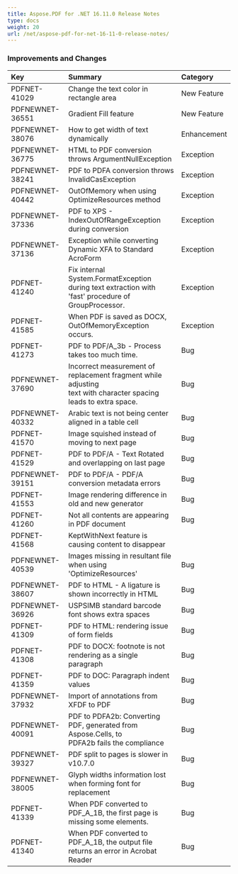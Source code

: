 ```yaml
---
title: Aspose.PDF for .NET 16.11.0 Release Notes
type: docs
weight: 20
url: /net/aspose-pdf-for-net-16-11-0-release-notes/
---
```


### **Improvements and Changes**

|**Key**|**Summary**|**Category**|
| :- | :- | :- |
|PDFNET-41029|Change the text color in rectangle area|New Feature|
|PDFNEWNET-36551|Gradient Fill feature|New Feature|
|PDFNEWNET-38076|How to get width of text dynamically|Enhancement|
|PDFNEWNET-36775|HTML to PDF conversion throws ArgumentNullException|Exception|
|PDFNEWNET-38241|PDF to PDFA conversion throws InvalidCasException|Exception|
|PDFNEWNET-40442|OutOfMemory when using OptimizeResources method|Exception|
|PDFNEWNET-37336|PDF to XPS - IndexOutOfRangeException during conversion|Exception|
|PDFNEWNET-37136|Exception while converting Dynamic XFA to Standard AcroForm|Exception|
|PDFNET-41240|Fix internal System.FormatException during text extraction with <br>'fast' procedure of GroupProcessor.|Exception|
|PDFNET-41585|When PDF is saved as DOCX, OutOfMemoryException occurs.|Exception|
|PDFNET-41273|PDF to PDF/A_3b - Process takes too much time.|Bug|
|PDFNEWNET-37690|Incorrect measurement of replacement fragment while adjusting <br>text with character spacing leads to extra space.|Bug|
|PDFNEWNET-40332|Arabic text is not being center aligned in a table cell|Bug|
|PDFNET-41570|Image squished instead of moving to next page|Bug|
|PDFNET-41529|PDF to PDF/A - Text Rotated and overlapping on last page|Bug|
|PDFNEWNET-39151|PDF to PDF/A - PDF/A conversion metadata errors|Bug|
|PDFNET-41553|Image rendering difference in old and new generator|Bug|
|PDFNET-41260|Not all contents are appearing in PDF document|Bug|
|PDFNET-41568|KeptWithNext feature is causing content to disappear||
|PDFNEWNET-40539|Images missing in resultant file when using 'OptimizeResources'|Bug|
|PDFNEWNET-38607|PDF to HTML - A ligature is shown incorrectly in HTML|Bug|
|PDFNEWNET-36926|USPSIMB standard barcode font shows extra spaces|Bug|
|PDFNET-41309|PDF to HTML: rendering issue of form fields|Bug|
|PDFNET-41308|PDF to DOCX: footnote is not rendering as a single paragraph|Bug|
|PDFNET-41359|PDF to DOC: Paragraph indent values|Bug|
|PDFNEWNET-37932|Import of annotations from XFDF to PDF|Bug|
|PDFNEWNET-40091|PDF to PDFA2b: Converting PDF, generated from Aspose.Cells, to <br>PDFA2b fails the compliance|Bug|
|PDFNEWNET-39327|PDF split to pages is slower in v10.7.0|Bug|
|PDFNEWNET-38005|Glyph widths information lost when forming font for replacement|Bug|
|PDFNET-41339|When PDF converted to PDF_A_1B, the first page is missing some elements.|Bug|
|PDFNET-41340|When PDF converted to PDF_A_1B, the output file returns an error in Acrobat Reader|Bug|


